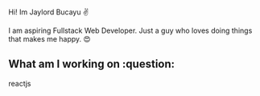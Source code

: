 Hi! Im Jaylord Bucayu :v:

I am aspiring Fullstack Web Developer. 
Just a guy who loves doing things that makes me happy. :heart_eyes:


<h2>What am I working on :question:</h2>
reactjs


